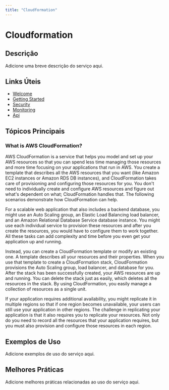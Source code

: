 ```yaml
---
title: "Cloudformation"
---
```


# Cloudformation

## Descrição

Adicione uma breve descrição do serviço aqui.

## Links Úteis

- [Welcome](https://docs.aws.amazon.com/AWSCloudFormation/latest/UserGuide/Welcome.html)
- [Getting Started](https://docs.aws.amazon.com/AWSCloudFormation/latest/UserGuide/getting-started.html)
- [Security](https://docs.aws.amazon.com/AWSCloudFormation/latest/UserGuide/security.html)
- [Monitoring](https://docs.aws.amazon.com/AWSCloudFormation/latest/UserGuide/monitoring.html)
- [Api](https://docs.aws.amazon.com/AWSCloudFormation/latest/UserGuide/api.html)

## Tópicos Principais

### What is AWS CloudFormation?

AWS CloudFormation is a service that helps you model and set up your AWS resources so that you can
        spend less time managing those resources and more time focusing on your applications that
        run in AWS. You create a template that describes all the AWS resources that you want
        (like Amazon EC2 instances or Amazon RDS DB instances), and CloudFormation takes care of provisioning and
        configuring those resources for you. You don't need to individually create and configure
        AWS resources and figure out what's dependent on what; CloudFormation handles that. The
        following scenarios demonstrate how CloudFormation can help.

For a scalable web application that also includes a backend database, you might use an
            Auto Scaling group, an Elastic Load Balancing load balancer, and an Amazon Relational Database Service database instance. You might use
            each individual service to provision these resources and after you create the resources,
            you would have to configure them to work together. All these tasks can add complexity
            and time before you even get your application up and running.

Instead, you can create a CloudFormation template or modify an existing one. A
                template describes all your resources and their properties.
            When you use that template to create a CloudFormation stack, CloudFormation provisions the Auto Scaling
            group, load balancer, and database for you. After the stack has been successfully
            created, your AWS resources are up and running. You can delete the stack just as
            easily, which deletes all the resources in the stack. By using CloudFormation, you easily
            manage a collection of resources as a single unit.

If your application requires additional availability, you might replicate it in
            multiple regions so that if one region becomes unavailable, your users can still use
            your application in other regions. The challenge in replicating your application is that
            it also requires you to replicate your resources. Not only do you need to record all the
            resources that your application requires, but you must also provision and configure
            those resources in each region.

## Exemplos de Uso

Adicione exemplos de uso do serviço aqui.

## Melhores Práticas

Adicione melhores práticas relacionadas ao uso do serviço aqui.
